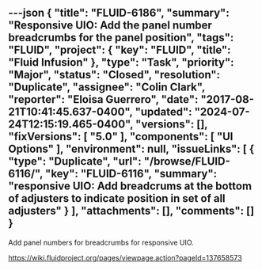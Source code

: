 ---json
{
  "title": "FLUID-6186",
  "summary": "Responsive UIO: Add the panel number breadcrumbs for the panel position",
  "tags": "FLUID",
  "project": {
    "key": "FLUID",
    "title": "Fluid Infusion"
  },
  "type": "Task",
  "priority": "Major",
  "status": "Closed",
  "resolution": "Duplicate",
  "assignee": "Colin Clark",
  "reporter": "Eloisa Guerrero",
  "date": "2017-08-21T10:41:45.637-0400",
  "updated": "2024-07-24T12:15:19.465-0400",
  "versions": [],
  "fixVersions": [
    "5.0"
  ],
  "components": [
    "UI Options"
  ],
  "environment": null,
  "issueLinks": [
    {
      "type": "Duplicate",
      "url": "/browse/FLUID-6116/",
      "key": "FLUID-6116",
      "summary": "responsive UIO: Add breadcrums at the bottom of adjusters to indicate position in set of all adjusters"
    }
  ],
  "attachments": [],
  "comments": []
}
---
Add panel numbers for breadcrumbs for responsive UIO.

<https://wiki.fluidproject.org/pages/viewpage.action?pageId=137658573>

        